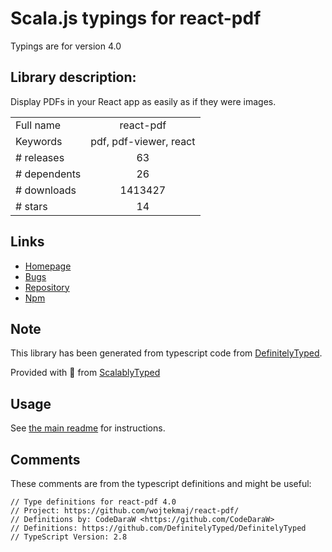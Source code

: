 
# Scala.js typings for react-pdf

Typings are for version 4.0

## Library description:
Display PDFs in your React app as easily as if they were images.

|                    |                 |
| ------------------ | :-------------: |
| Full name          | react-pdf |
| Keywords           | pdf, pdf-viewer, react |
| # releases         | 63 |
| # dependents       | 26 |
| # downloads        | 1413427 |
| # stars            | 14 |

## Links
- [Homepage](https://github.com/wojtekmaj/react-pdf#readme)
- [Bugs](https://github.com/wojtekmaj/react-pdf/issues)
- [Repository](https://github.com/wojtekmaj/react-pdf)
- [Npm](https://www.npmjs.com/package/react-pdf)
    


## Note
This library has been generated from typescript code from [DefinitelyTyped](https://definitelytyped.org).

Provided with :purple_heart: from [ScalablyTyped](https://github.com/oyvindberg/ScalablyTyped)

## Usage
See [the main readme](../../readme.md) for instructions.

## Comments

These comments are from the typescript definitions and might be useful:
```
// Type definitions for react-pdf 4.0
// Project: https://github.com/wojtekmaj/react-pdf/
// Definitions by: CodeDaraW <https://github.com/CodeDaraW>
// Definitions: https://github.com/DefinitelyTyped/DefinitelyTyped
// TypeScript Version: 2.8

```

